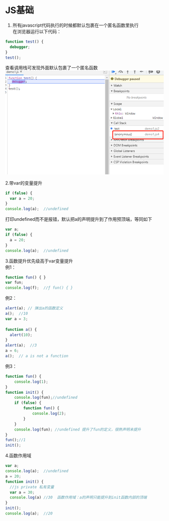 # JS基础
1. 所有javascript代码执行的时候都默认包裹在一个匿名函数里执行<br>
在浏览器运行以下代码：
```js
function test() {
  debugger;
}
test();
```
查看调用栈可发现外面默认包裹了一个匿名函数<br>
![](image/16185359337709.png)<br>

2.带var的变量提升
```js
if (false) {
  var a = 20;
}
console.log(a);  //undefined
```
打印undefined而不是报错，默认把a的声明提升到了作用预顶端，等同如下
```js
var a;
if (false) {
  a = 20;
}
console.log(a);  //undefined
```

3.函数提升优先级高于var变量提升<br>
例1：
```js
function fun() { }
var fun;
console.log(f);  //ƒ fun() { }
```
例2：
```js
alert(a); // 弹出a的函数定义
a();  //10
var a = 3;

function a() {
  alert(10);
}
alert(a);  //3
a = 6;
a();  // a is not a function
```
例3：
```js
function fun() {
    console.log(1);
}
function init() {
    console.log(fun);//undefined
    if (false) {
        function fun() {
            console.log(2);
        }
    }
    console.log(fun); //undefined 提升了fun的定义，很熟声明未提升
}
fun();//1
init();
```
4.函数作用域
```js
var a;
console.log(a);  //undefined
a = 20;
function init() {
  //js private 私有变量
  var a = 30;
  console.log(a) //30  函数作用域：a的声明只能提升到init函数内部的顶端
}
init();
console.log(a);  //20
```
